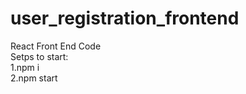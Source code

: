 # user_registration_frontend
React Front End Code</br>
Setps to start:</br>
1.npm i</br>
2.npm start
